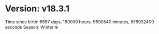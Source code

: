 # Version: v18.3.1
Time since birth: 6667 days, 160009 hours, 9600540 minutes, 576032400 seconds
Season: Winter ❄️
